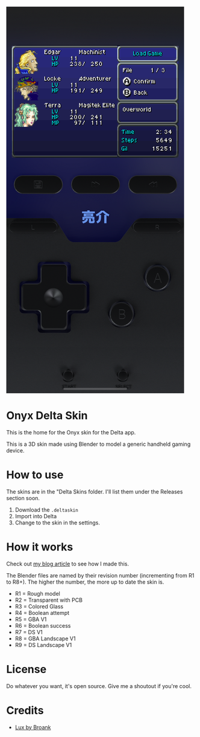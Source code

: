 ![Screenshot of the FX version of skin with backlit colors](./screenshots/screenshot-gba-v1-fx.png)

# Onyx Delta Skin

This is the home for the Onyx skin for the Delta app.

This is a 3D skin made using Blender to model a generic handheld gaming device.

# How to use

The skins are in the "Delta Skins folder. I'll list them under the Releases section soon.

1. Download the `.deltaskin`
1. Import into Delta
1. Change to the skin in the settings.

# How it works

Check out [my blog article](https://whoisryosuke.com/blog) to see how I made this.

The Blender files are named by their revision number (incrementing from R1 to R8+). The higher the number, the more up to date the skin is.

- R1 = Rough model
- R2 = Transparent with PCB
- R3 = Colored Glass
- R4 = Boolean attempt
- R5 = GBA V1
- R6 = Boolean success
- R7 = DS V1
- R8 = GBA Landscape V1
- R9 = DS Landscape V1

# License

Do whatever you want, it's open source. Give me a shoutout if you're cool.

# Credits

- [Lux by Broank](https://broank.com/Delta.html)
